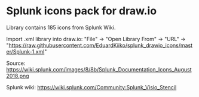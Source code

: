 # Splunk icons pack for draw.io
Library contains 185 icons from Splunk Wiki.

Import .xml library into draw.io: "File" -> "Open Library From" -> "URL" ->  
"https://raw.githubusercontent.com/EduardKiiko/splunk_drawio_icons/master/Splunk-1.xml"

Source: https://wiki.splunk.com/images/8/8b/Splunk_Documentation_Icons_August2018.png

Splunk wiki: https://wiki.splunk.com/Community:Splunk_Visio_Stencil

